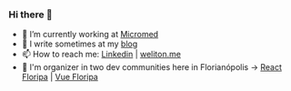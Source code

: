 ### Hi there 👋

<!--
**welitonderesende/welitonderesende** is a ✨ _special_ ✨ repository because its `README.md` (this file) appears on your GitHub profile.
-->

- 🔭 I’m currently working at [Micromed](https://micromed.ind.br/)
- 💬 I write sometimes at my [blog](https://weliton.me/blog/)
- 📫 How to reach me: [Linkedin](https://www.linkedin.com/in/welitonderesende/) | [weliton.me](https://weliton.me)
- 💫 I'm organizer in two dev communities here in Florianópolis -> [React Floripa](https://www.meetup.com/ReactJS-Floripa/) | [Vue Floripa](https://www.meetup.com/vuefloripa/)
